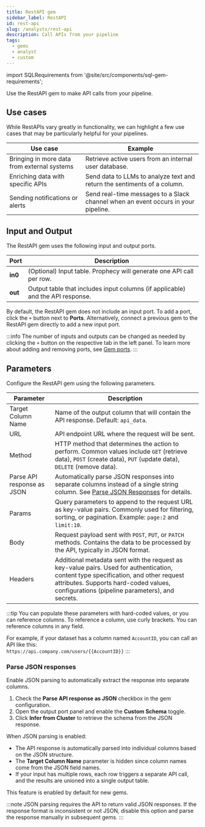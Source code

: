 ```yaml
---
title: RestAPI gem
sidebar_label: RestAPI
id: rest-api
slug: /analysts/rest-api
description: Call APIs from your pipeline
tags:
  - gems
  - analyst
  - custom
---
```


import SQLRequirements from '@site/src/components/sql-gem-requirements';

<SQLRequirements
  execution_engine="Prophecy Automate"
  sql_package_name=""
  sql_package_version=""
/>

Use the RestAPI gem to make API calls from your pipeline.

## Use cases

While RestAPIs vary greatly in functionality, we can highlight a few use cases that may be particularly helpful for your pipelines.

| Use case                                    | Example                                                                           |
| ------------------------------------------- | --------------------------------------------------------------------------------- |
| Bringing in more data from external systems | Retrieve active users from an internal user database.                             |
| Enriching data with specific APIs           | Send data to LLMs to analyze text and return the sentiments of a column.          |
| Sending notifications or alerts             | Send real-time messages to a Slack channel when an event occurs in your pipeline. |

## Input and Output

The RestAPI gem uses the following input and output ports.

| Port    | Description                                                                    |
| ------- | ------------------------------------------------------------------------------ |
| **in0** | (Optional) Input table. Prophecy will generate one API call per row.           |
| **out** | Output table that includes input columns (if applicable) and the API response. |

By default, the RestAPI gem does not include an input port. To add a port, click the `+` button next to **Ports**. Alternatively, connect a previous gem to the RestAPI gem directly to add a new input port.

:::info
The number of inputs and outputs can be changed as needed by clicking the `+` button on the respective tab in the left panel.
To learn more about adding and removing ports, see [Gem ports](/analysts/gems#gem-ports).
:::

## Parameters

Configure the RestAPI gem using the following parameters.

| Parameter                  | Description                                                                                                                                                                                                                     |
| -------------------------- | ------------------------------------------------------------------------------------------------------------------------------------------------------------------------------------------------------------------------------- |
| Target Column Name         | Name of the output column that will contain the API response. Default: `api_data`.                                                                                                                                              |
| URL                        | API endpoint URL where the request will be sent.                                                                                                                                                                                |
| Method                     | HTTP method that determines the action to perform. Common values include `GET` (retrieve data), `POST` (create data), `PUT` (update data), `DELETE` (remove data).                                                              |
| Parse API response as JSON | Automatically parse JSON responses into separate columns instead of a single string column. See [Parse JSON Responses](#parse-json-responses) for details.                                                                      |
| Params                     | Query parameters to append to the request URL as key-value pairs. Commonly used for filtering, sorting, or pagination. Example: `page:2` and `limit:10`.                                                                        |
| Body                       | Request payload sent with `POST`, `PUT`, or `PATCH` methods. Contains the data to be processed by the API, typically in JSON format.                                                                                            |
| Headers                    | Additional metadata sent with the request as key-value pairs. Used for authentication, content type specification, and other request attributes. Supports hard-coded values, configurations (pipeline parameters), and secrets. |

:::tip
You can populate these parameters with hard-coded values, or you can reference columns. To reference a column, use curly brackets. You can reference columns in any field.

For example, if your dataset has a column named `AccountID`, you can call an API like this:
<br/>`https://api.company.com/users/{{AccountID}}`
:::

### Parse JSON responses

Enable JSON parsing to automatically extract the response into separate columns.

1. Check the **Parse API response as JSON** checkbox in the gem configuration.
1. Open the output port panel and enable the **Custom Schema** toggle.
1. Click **Infer from Cluster** to retrieve the schema from the JSON response.

When JSON parsing is enabled:

- The API response is automatically parsed into individual columns based on the JSON structure.
- The **Target Column Name** parameter is hidden since column names come from the JSON field names.
- If your input has multiple rows, each row triggers a separate API call, and the results are unioned into a single output table.

This feature is enabled by default for new gems.

:::note
JSON parsing requires the API to return valid JSON responses. If the response format is inconsistent or not JSON, disable this option and parse the response manually in subsequent gems.
:::
